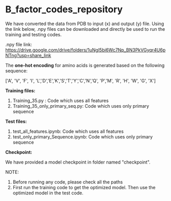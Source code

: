 # B_factor_codes_repository

We have converted the data from PDB to input (x) and output (y) file. Using the link below, .npy files can be downloaded and directly be used to run the training and testing codes.

.npy file link:
https://drive.google.com/drive/folders/1uNgl5bi6Wc7Np_BN3PkVGyqr4U6pNTng?usp=share_link

The **one-hot encoding** for amino acids is generated based on the following sequence: 

['A', 'V', 'F', 'I', 'L','D','E','K','S','T','Y','C','N','Q', 'P','M', 'R', 'H', 'W', 'G', 'X']

**Training files:**

1) Training_35.py : Code which uses all features
2) Training_35_only_primary_seq.py: Code which uses only primary sequence

**Test files:**

1) test_all_features.ipynb: Code which uses all features
2) test_only_primary_Sequence.ipynb: Code which uses only primary sequence

**Checkpoint:**

We have provided a model checkpoint in folder named "checkpoint". 

NOTE: 
1) Before running any code, please check all the paths
2) First run the training code to get the optimized model. Then use the optimized model in the test code.
